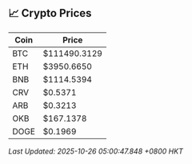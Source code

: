 ## 📈 Crypto Prices

| Coin | Price |
| ---- | ----- |
| BTC | $111490.3129 |
| ETH | $3950.6650 |
| BNB | $1114.5394 |
| CRV | $0.5371 |
| ARB | $0.3213 |
| OKB | $167.1378 |
| DOGE | $0.1969 |

_Last Updated: 2025-10-26 05:00:47.848 +0800 HKT_
